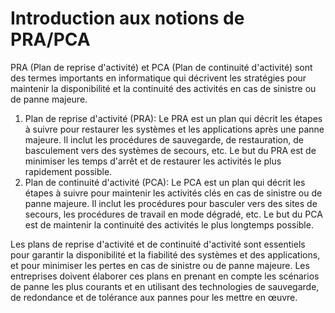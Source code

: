 # Introduction aux notions de PRA/PCA

PRA (Plan de reprise d'activité) et PCA (Plan de continuité d'activité) sont des termes importants en informatique qui décrivent les stratégies pour maintenir la disponibilité et la continuité des activités en cas de sinistre ou de panne majeure.

1. Plan de reprise d'activité (PRA): Le PRA est un plan qui décrit les étapes à suivre pour restaurer les systèmes et les applications après une panne majeure. Il inclut les procédures de sauvegarde, de restauration, de basculement vers des systèmes de secours, etc. Le but du PRA est de minimiser les temps d'arrêt et de restaurer les activités le plus rapidement possible.
2. Plan de continuité d'activité (PCA): Le PCA est un plan qui décrit les étapes à suivre pour maintenir les activités clés en cas de sinistre ou de panne majeure. Il inclut les procédures pour basculer vers des sites de secours, les procédures de travail en mode dégradé, etc. Le but du PCA est de maintenir la continuité des activités le plus longtemps possible.

Les plans de reprise d'activité et de continuité d'activité sont essentiels pour garantir la disponibilité et la fiabilité des systèmes et des applications, et pour minimiser les pertes en cas de sinistre ou de panne majeure. Les entreprises doivent élaborer ces plans en prenant en compte les scénarios de panne les plus courants et en utilisant des technologies de sauvegarde, de redondance et de tolérance aux pannes pour les mettre en œuvre.
